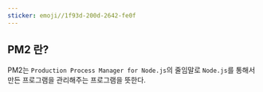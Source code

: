 ```yaml
---
sticker: emoji//1f93d-200d-2642-fe0f
---
```

## **PM2** 란?

PM2는 `Production Process Manager for Node.js`의 줄임말로 `Node.js`를 통해서 만든 프로그램을 관리해주는 프로그램을 뜻한다.